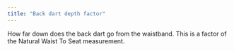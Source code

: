 ```yaml
---
title: "Back dart depth factor"
---
```


How far down does the back dart go from the waistband.
This is a factor of the Natural Waist To Seat measurement.




